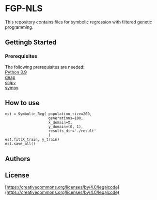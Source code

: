 # FGP-NLS
This repository contains files for symbolic regression with filtered genetic programming.

## Gettingb Started
### Prerequisites
The following prerequisites are needed:  
[Python 3.9](https://www.python.org/downloads/release/python-390/)  
[deap](https://github.com/DEAP/deap)  
[scipy](https://github.com/scipy/scipy)  
[sympy](https://github.com/sympy/sympy)  

## How to use  


```
est = Symbolic_Reg( population_size=200,
                    generations=100,
                    x_domain=X,
                    y_domain=(0, 1),
                    results_dir='./result'
                    )
est.fit(X_train, y_train)
est.save_all()
```

## Authors  
  

## License  
[https://creativecommons.org/licenses/by/4.0/legalcode](https://creativecommons.org/licenses/by/4.0/legalcode)

